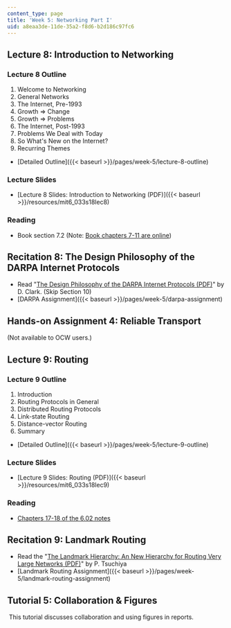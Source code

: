 ```yaml
---
content_type: page
title: 'Week 5: Networking Part I'
uid: a8eaa3de-11de-35a2-f8d6-b2d186c97fc6
---
```


Lecture 8: Introduction to Networking
-------------------------------------

### Lecture 8 Outline

1.  Welcome to Networking
2.  General Networks
3.  The Internet, Pre-1993
4.  Growth => Change
5.  Growth => Problems
6.  The Internet, Post-1993
7.  Problems We Deal with Today
8.  So What's New on the Internet?
9.  Recurring Themes

*   [Detailed Outline]({{< baseurl >}}/pages/week-5/lecture-8-outline)

### Lecture Slides

*   [Lecture 8 Slides: Introduction to Networking (PDF)]({{< baseurl >}}/resources/mit6_033s18lec8)

### Reading

*   Book section 7.2 (Note: [Book chapters 7-11 are online](/courses/res-6-004-principles-of-computer-system-design-an-introduction-spring-2009/pages/online-textbook))

Recitation 8: The Design Philosophy of the DARPA Internet Protocols
-------------------------------------------------------------------

*   Read "[The Design Philosophy of the DARPA Internet Protocols (PDF)](http://ccr.sigcomm.org/archive/1995/jan95/ccr-9501-clark.pdf)" by D. Clark. (Skip Section 10)
*   [DARPA Assignment]({{< baseurl >}}/pages/week-5/darpa-assignment)

Hands-on Assignment 4: Reliable Transport
-----------------------------------------

(Not available to OCW users.)

Lecture 9: Routing
------------------

### Lecture 9 Outline

1.  Introduction
2.  Routing Protocols in General
3.  Distributed Routing Protocols
4.  Link-state Routing
5.  Distance-vector Routing
6.  Summary

*   [Detailed Outline]({{< baseurl >}}/pages/week-5/lecture-9-outline)

### Lecture Slides

*   [Lecture 9 Slides: Routing (PDF)]({{< baseurl >}}/resources/mit6_033s18lec9)

### Reading

*   [Chapters 17-18 of the 6.02 notes](/courses/6-02-introduction-to-eecs-ii-digital-communication-systems-fall-2012/pages/readings)

Recitation 9: Landmark Routing
------------------------------

*   Read the "[The Landmark Hierarchy: An New Hierarchy for Routing Very Large Networks (PDF)](http://www.cs.cornell.edu/people/francis/p35-tsuchiya.pdf)" by P. Tsuchiya
*   [Landmark Routing Assignment]({{< baseurl >}}/pages/week-5/landmark-routing-assignment)

Tutorial 5: Collaboration & Figures
-----------------------------------

 This tutorial discusses collaboration and using figures in reports.